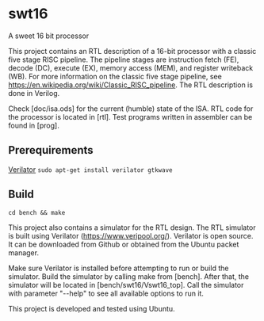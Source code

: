 # swt16
A sweet 16 bit processor

This project contains an RTL description of a 16-bit processor with a classic five stage RISC pipeline. The pipeline stages are instruction fetch (FE), decode (DC), execute (EX), memory access (MEM), and register writeback (WB). For more information on the classic five stage pipeline, see https://en.wikipedia.org/wiki/Classic_RISC_pipeline. The RTL description is done in Verilog.

Check [doc/isa.ods] for the current (humble) state of the ISA.
RTL code for the processor is located in [rtl].
Test programs written in assembler can be found in [prog].

## Prerequirements

[Verilator](https://www.veripool.org/)
`sudo apt-get install verilator gtkwave`


## Build

```
cd bench && make
```

This project also contains a simulator for the RTL design.
The RTL simulator is built using Verilator (https://www.veripool.org/).
Verilator is open source. It can be downloaded from Github or obtained from the Ubuntu packet manager.

Make sure Verilator is installed before attempting to run or build the simulator.
Build the simulator by calling make from [bench]. After that, the simulator will be located in [bench/swt16/Vswt16_top].
Call the simulator with parameter "--help" to see all available options to run it.

This project is developed and tested using Ubuntu.
